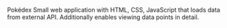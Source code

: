 Pokédex
Small web application with HTML, CSS, JavaScript that loads data from external API.
Additionally enables viewing data points in detail.
